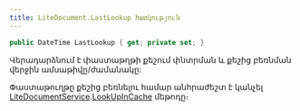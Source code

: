 ```yaml
---
title: LiteDocument.LastLookup հատկություն
---
```


```c#
public DateTime LastLookup { get; private set; }
```

Վերադարձնում է փաստաթղթի քեշում փնտրման և քեշից բեռնման վերջին ամսաթիվը/ժամանակը:

Փաստաթուղթը քեշից բեռնելու համար անհրաժեշտ է կանչել [LiteDocumentService](../../services/LiteDocumentService.md).[LookUpInCache](../../services/LiteDocumentService/LookUpInCache.md) մեթոդը։
